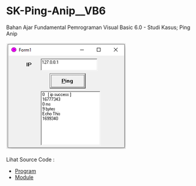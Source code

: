 # SK-Ping-Anip__VB6
Bahan Ajar Fundamental Pemrograman Visual Basic 6.0 - Studi Kasus; Ping Anip<br><br>
<img src="https://github.com/RizkyKhapidsyah/SK-Ping-Anip__VB6/blob/main/result/001.PNG"><br><br>
Lihat Source Code : <br>
- <a href="https://github.com/RizkyKhapidsyah/SK-Ping-Anip__VB6/blob/main/Form1.frm">Program</a><br>
- <a href="https://github.com/RizkyKhapidsyah/SK-Ping-Anip__VB6/blob/main/Module1.bas">Module</a>
